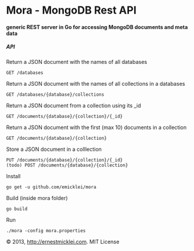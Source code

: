 # Mora - MongoDB Rest API

#### generic REST server in Go for accessing MongoDB documents and meta data
	
##### API	
	
Return a JSON document with the names of all databases
		
	GET /databases
	
Return a JSON document with the names of all collections in a databases
		
	GET /databases/{database}/collections

Return a JSON document from a collection using its _id
	
	GET /documents/{database}/{collection}/{_id}
		
Return a JSON document with the first (max 10) documents in a collection			

	GET /documents/{database}/{collection}
					
Store a JSON document in a colllection

	PUT /documents/{database}/{collection}/{_id}	
	(todo) POST /documents/{database}/{collection}

Install
						
	go get -u github.com/emicklei/mora
	
Build (inside mora folder)
	
	go build 

Run

	./mora -config mora.properties
	
&copy; 2013, http://ernestmicklei.com. MIT License	